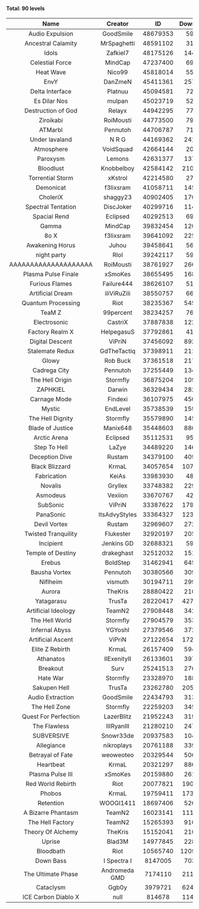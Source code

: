 #### Total: 90 levels

| Name | Creator | ID | Downloads | Likes |
|:---:|:---:|:---:|:---:|:---:|
| Audio Expulsion | GoodSmile | 48679353 | 59570 | 5367
| Ancestral Calamity | MrSpaghetti | 48591102 | 31977 | 3178
| Idols | Zafkiel7 | 48175126 | 144274 | 18483
| Celestial Force  | MindCap | 47237400 | 69718 | 6502
| Heat Wave | Nico99 | 45818014 | 55710 | 5537
| EnvY | DanZmeN | 45411361 | 257354 | 23169
| Delta Interface | Platnuu | 45094581 | 72854 | 7275
| Es Dilar Nos | mulpan | 45023719 | 52082 | 4691
| Destruction of God | Relayx | 44942295 | 77115 | 7700
| Ziroikabi | RoiMousti | 44773500 | 79791 | 6774
| ATMarbl | Pennutoh | 44706787 | 71120 | 6528
| Under lavaland | N R G | 44169362 | 241573 | 22022
| Atmosphere | VoidSquad | 42664144 | 20142 | 2147
| Paroxysm | Lemons | 42631377 | 137914 | 11676
| Bloodlust | Knobbelboy | 42584142 | 2106631 | 210480
| Torrential Storm | xKstrol | 42214580 | 27857 | 2541
| Demonicat | f3lixsram | 41058711 | 145352 | 11771
| CholeriX | shaggy23 | 40902405 | 170121 | 13400
| Spectral Tentation | DiscJoker | 40299716 | 114847 | 8028
| Spacial Rend | Eclipsed | 40292513 | 69459 | 5989
| Gamma | MindCap | 39832454 | 120721 | 10841
| 8o X | f3lixsram | 39641092 | 225865 | 18099
| Awakening Horus | Juhou | 39458641 | 56899 | 5019
| night party | Rlol | 39242117 | 59135 | 5782
| AAAAAAAAAAAAAAAAAAAA | RoiMousti | 38761927 | 266409 | 17698
| Plasma Pulse Finale | xSmoKes | 38655495 | 168059 | 15325
| Furious Flames | Failure444 | 38626107 | 51840 | 4113
| Artificial Dream | iIiViRuZiIi | 38550757 | 66100 | 5653
| Quantum Processing | Riot | 38235367 | 545697 | 39045
| TeaM Z | 99percent | 38234257 | 76976 | 6206
| Electrosonic | CastriX | 37887838 | 122062 | 11058
| Factory Realm X | HelpegasuS | 37792861 | 41492 | 4139
| Digital Descent | ViPriN | 37456092 | 892758 | 84841
| Stalemate Redux | GdTheTactiq | 37398911 | 211050 | 16026
| Glowy | Rob Buck | 37361518 | 217735 | 22415
| Cadrega City | Pennutoh | 37255449 | 134736 | 12396
| The Hell Origin | Stormfly | 36875204 | 109250 | 9031
| ZAPHKIEL | Darwin | 36329434 | 282310 | 31091
| Carnage Mode | Findexi | 36107975 | 450368 | 43225
| Mystic | EndLevel | 35738539 | 159333 | 14970
| The Hell Dignity | Stormfly | 35579890 | 145601 | 12726
| Blade of Justice | Manix648 | 35448603 | 880904 | 92495
| Arctic Arena | Eclipsed | 35112531 | 95527 | 7398
| Step To Hell | LaZye | 34489220 | 146685 | 15183
| Deception Dive | Rustam | 34379100 | 409177 | 26444
| Black Blizzard | KrmaL | 34057654 | 1078796 | 107103
| Fabrication | KeiAs | 33983930 | 48064 | 5434
| Novalis | Gryllex | 33748382 | 229234 | 20946
| Asmodeus | Vexiion | 33670767 | 42377 | 4065
| SubSonic | ViPriN | 33387622 | 1794690 | 137676
| PanaSonic | ItsAdvyStyles | 33364327 | 1236478 | 164553
| Devil Vortex | Rustam | 32969607 | 272523 | 24684
| Twisted Tranquility | Flukester | 32920197 | 205468 | 20456
| Incipient | Jenkins GD | 32688321 | 59204 | 5543
| Temple of Destiny | drakeghast | 32512032 | 151048 | 14753
| Erebus | BoldStep | 31462941 | 645162 | 60719
| Bausha Vortex | Pennutoh | 30380566 | 309842 | 28204
| Niflheim | vismuth | 30194711 | 299166 | 23789
| Aurora | TheKris | 28880422 | 210253 | 19790
| Yatagarasu  | TrusTa | 28220417 | 4279647 | 408682
| Artificial Ideology | TeamN2 | 27908448 | 342854 | 34616
| The Hell World | Stormfly | 27904579 | 353580 | 26358
| Infernal Abyss | YGYoshI | 27379546 | 372628 | 37367
| Artificial Ascent | ViPriN | 27122654 | 1724683 | 154828
| Elite Z Rebirth | KrmaL | 26157409 | 594524 | 39808
| Athanatos | IIExenityII | 26133601 | 397499 | 44997
| Breakout | Surv | 25241513 | 276963 | 28250
| Hate War | Stormfly | 23328970 | 188440 | 14453
| Sakupen Hell | TrusTa | 23262780 | 2056865 | 153940
| Audio Extraction | GoodSmile | 22434793 | 313185 | 30255
| The Hell Zone | Stormfly | 22259203 | 345521 | 22796
| Quest For Perfection | LazerBlitz | 21952243 | 319155 | 28326
| The Flawless | IlIRyanIlI | 21280210 | 247041 | 22806
| SUBVERSIVE | Snowr33de | 20937583 | 104083 | 13798
| Allegiance | nikroplays | 20761188 | 339391 | 37444
| Betrayal of Fate | weoweoteo | 20329544 | 506272 | 48033
| Heartbeat | KrmaL | 20321297 | 886917 | 79925
| Plasma Pulse III | xSmoKes | 20159880 | 261054 | 26012
| Red World Rebirth | Riot | 20077821 | 1907268 | 130024
| Phobos | KrmaL | 19759411 | 1738506 | 159194
| Retention | WOOGI1411 | 18697406 | 526056 | 66839
| A Bizarre Phantasm | TeamN2 | 16023141 | 1119930 | 113643
| The Hell Factory | TeamN2 | 15265393 | 910519 | 91546
| Theory Of Alchemy | TheKris | 15152041 | 210013 | 15879
| Uprise | Blad3M | 14977845 | 228208 | 21581
| Bloodbath | Riot | 10565740 | 12098504 | 1125156
| Down Bass | I Spectra I | 8147005 | 703732 | 64533
| The Ultimate Phase | Andromeda GMD | 7174110 | 2113562 | 219209
| Cataclysm | Ggb0y | 3979721 | 6249018 | 518202
| ICE Carbon Diablo X | null | 814678 | 1145030 | 84336
